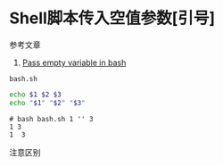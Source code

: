 # Shell脚本传入空值参数[引号]

参考文章

1. [Pass empty variable in bash](https://stackoverflow.com/questions/19376648/pass-empty-variable-in-bash)

`bash.sh`

```bash
echo $1 $2 $3
echo "$1" "$2" "$3"
```

```log
# bash bash.sh 1 '' 3
1 3
1  3
```

注意区别
